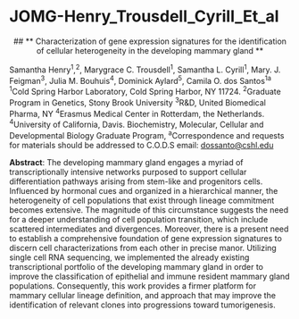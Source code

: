 # JOMG-Henry_Trousdell_Cyrill_Et_al
<center> ## ** Characterization of gene expression signatures for the identification of cellular heterogeneity in the developing mammary gland ** </center>

Samantha Henry<sup>1</sup>,<sup>2</sup>, Marygrace C. Trousdell<sup>1</sup>, Samantha L. Cyrill<sup>1</sup>, Mary. J. Feigman<sup>3</sup>, Julia M. Bouhuis<sup>4</sup>, Dominick Aylard<sup>5</sup>, Camila O. dos Santos<sup>1a</sup> 
<sup>1</sup>Cold Spring Harbor Laboratory, Cold Spring Harbor, NY 11724. 
<sup>2</sup>Graduate Program in Genetics, Stony Brook University
<sup>3</sup>R&D, United Biomedical Pharma, NY 
<sup>4</sup>Erasmus Medical Center in Rotterdam, the Netherlands.
<sup>4</sup>University of California, Davis. Biochemistry, Molecular, Cellular and Developmental Biology Graduate Program, 
<sup>a</sup>Correspondence   and   requests   for   materials   should   be   addressed   to C.O.D.S email: dossanto@cshl.edu

**Abstract**: The developing mammary gland engages a myriad of transcriptionally intensive networks purposed to support cellular differentiation pathways arising from stem-like and progenitors cells. Influenced by hormonal cues and organized in a hierarchical manner, the heterogeneity of cell populations that exist through lineage commitment becomes extensive. The magnitude of this circumstance suggests the need for a deeper understanding of cell population transition, which include scattered intermediates and divergences. Moreover, there is a present need to establish a comprehensive foundation of gene expression signatures to discern cell characterizations from each other in precise manor. Utilizing single cell RNA sequencing, we implemented the already existing transcriptional portfolio of the developing mammary gland in order to improve the classification of epithelial and immune resident mammary gland populations. Consequently, this work provides a firmer platform for mammary cellular lineage definition, and approach that may improve the identification of relevant clones into progressions toward tumorigenesis. 
